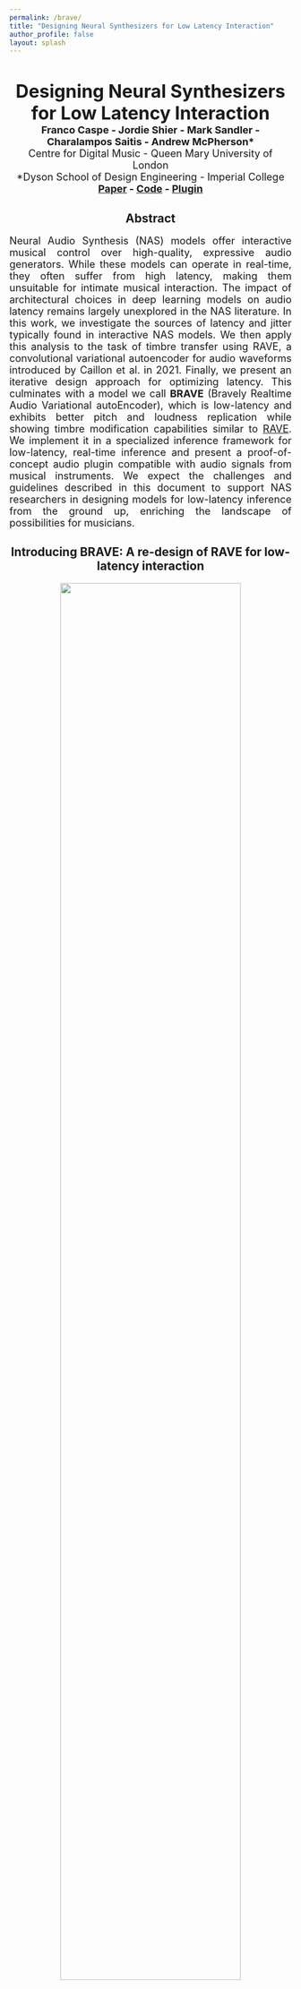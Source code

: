 ```yaml
---
permalink: /brave/
title: "Designing Neural Synthesizers for Low Latency Interaction"
author_profile: false
layout: splash
---
```


&nbsp;

<div>
<center>
<font size="+3"><b>Designing Neural Synthesizers for Low Latency Interaction</b></font><br>
<font size="+1"><b>Franco Caspe - Jordie Shier - Mark Sandler - Charalampos Saitis - Andrew McPherson*</b></font><br>
<font size="4">Centre for Digital Music - Queen Mary University of London</font><br>
<font size="4">*Dyson School of Design Engineering - Imperial College</font><br>
<font size="+1"><b><a href="https://arxiv.org/abs/2503.11562" target="_blank">Paper</a> -
<a href="https://github.com/fcaspe/BRAVE" target="_blank">Code</a> - 
<a href="/BravePlugin" target="_blank">Plugin</a></b>
</font><br>

</center>
</div>
<div>
<center><h2>Abstract</h2></center>
<p align="justify">
<font size="4">
Neural Audio Synthesis (NAS) models offer interactive musical control over high-quality, expressive audio generators.
While these models can operate in real-time, they often suffer from high latency, making them unsuitable for intimate musical interaction. The impact of architectural choices in deep learning models on audio latency remains largely unexplored in the NAS literature.
In this work, we investigate the sources of latency and jitter typically found in interactive NAS models. We then apply this analysis to the task of timbre transfer using RAVE, a convolutional variational autoencoder for audio waveforms introduced by Caillon et al. in 2021. Finally, we present an iterative design approach for optimizing latency.
This culminates with a model we call <b>BRAVE</b> (Bravely Realtime Audio Variational autoEncoder), which is low-latency and exhibits better pitch and loudness replication while showing timbre modification capabilities similar to <a href="https://github.com/acids-ircam/RAVE/">RAVE</a>. We implement it in a specialized inference framework for low-latency, real-time inference and present a proof-of-concept audio plugin compatible with audio signals from musical instruments.
We expect the challenges and guidelines described in this document to support NAS researchers in designing models for low-latency inference from the ground up, enriching the landscape of possibilities for musicians.
</font>
</p>
</div>

<div>
<center>
<h2>Introducing BRAVE: A re-design of RAVE for low-latency interaction</h2>
</center>
</div>
<center>
<img src="../../assets/brave/img/architecture.png" style="width:80%;">
</center>
<font size="4">
BRAVE achieves adequate latency (< 10 ms) and jitter ( 3 ms) by addressing several sources of latency in the model, namely
buffering, representation, and cumulative delays (see the paper). 
This is achieved by removing RAVE’s noise generator and using a smaller encoder compression ratio, PQMF attenuation, and causal training.
The number of parameters is also reduced to improve its Real Time Factor. 
Numbers below the blocks denote the compression ratio of intermediate results.
</font>


<center>
<h2>Model Summary</h2>
</center>

| **Model**                   | **Hidden Sizes**       | **S: Strides**     | **D: Dilations**         | **PQMF Att. (dB)** | **Cr: C. Ratios** | **Rf: Rec. Field (ms)** | **# Parameters (M)** |
|-----------------------------|------------------------|--------------------|--------------------------|--------------------|-------------------|-------------------------|-----------------------|
| RAVE v1 *(non causal)*      | [64, 128, 256, 512]   | [4, 4, 4, 2]       | [1, 3, 5]                | 100                | 2048              | 1047                   | 17.6                 |
| `c2048_r10`                 | [64, 128, 256, 512]   | [4, 4, 4, 2]       | [1, 3, 5]                | 100                | 2048              | 1047                   | 17.5                 |
| `c1024_r10`                 | [64, 128, 256, 512]   | [4, 4, 2, 2]       | [3, 9, 27]               | 100                | 1024              | 1070                   | 16.9                 |
| `c512_r10`                  | [64, 128, 256, 512]   | [4, 2, 2, 2]       | [3, 9, 18, 36]           | 100                | 512               | 960                    | 18.4                 |
| `c256_r10`                  | [64, 128, 256, 512]   | [2, 2, 2, 2]       | [3, 9, 27, 36]           | 100                | 256               | 973                    | 16.2                 |
| `c128_r10`                  | [64, 128, 256, 512]   | [2, 2, 2, 1]       | [3, 9, 27, 45, 63]       | 100                | 128               | 955                    | 17.3                 |
| `c128_r10_p70`              | [64, 128, 256, 512]   | [2, 2, 2, 1]       | [3, 9, 27, 45, 63]       | 70                 | 128               | 947                    | 17.3                 |
| `c128_r10_p40`              | [64, 128, 256, 512]   | [2, 2, 2, 1]       | [3, 9, 27, 45, 63]       | 40                 | 128               | 941                    | 17.3                 |
| `c128_r05_p40`              | [64, 128, 256, 512]   | [2, 2, 2, 1]       | [3, 9, 27, 36]           | 40                 | 128               | 517                    | 15.2                 |
| BRAVE                       | [32, 64, 128, 256]    | [2, 2, 2, 1]       | [3, 9, 27, 36]           | 40                 | 128               | 517                    | 4.9                  |

<font size="4">
Models implemented in the paper. All models have a latent vector size of 128. All of them are causal and do not have a noise generator, with the exception of RAVE. The receptive field assumes a sample rate of 44.1 kHz.
</font>

<div>
<center>
<h2>Audio Examples</h2>
</center>
</div>

<html lang="en">
<head>
    <meta charset="UTF-8">
    <meta name="viewport" content="width=device-width, initial-scale=1.0">
    <title>Filosax Models with Audio Files</title>
    <style>
        table {
            border-collapse: collapse;
            width: 100%;
            margin: 20px 0; /* Space between tables */
        }
        th, td {
            /*border: 1px solid black;*/
            padding: 8px;
            text-align: center;
        }
        th {
            background-color: #f2f2f2;
        }
        audio {
            width: 140px;
        }
    </style>
</head>

Here we present audio examples showing the synthesis capabilities of the different models we trained for the paper.
We train two families of models on both <b>Drumset</b> and <b>Filosax</b> datasets, and perform forward passess over different test sets, not seen during training.

<body>
    <h3>Models trained on <b>Filosax</b> dataset.</h3>

Reconstructions with varying compression ratio.

<table>
    <thead>
        <tr>
            <th>Instrument</th>
            <th>Original</th>
            <th>RAVE</th>
            <th>c2048_r10</th>
            <th>c1024_r10</th>
            <th>c512_r10</th>
            <th>c256_r10</th>
            <th>c128_r10</th>
        </tr>
    </thead>
    <tbody>
        <tr>
            <td>Filosax</td>
            <td><audio controls><source src="../../assets/brave/audios/Sax_45.wav" type="audio/wav"></audio></td>
            <td><audio controls><source src="../../assets/brave/audios/noise_c2048_r10-filosax_filosax_Sax_45.wav" type="audio/wav"></audio></td>
            <td><audio controls><source src="../../assets/brave/audios/c2048_r10-filosax_filosax_Sax_45.wav" type="audio/wav"></audio></td>
            <td><audio controls><source src="../../assets/brave/audios/c1024_r10-filosax_filosax_Sax_45.wav" type="audio/wav"></audio></td>
            <td><audio controls><source src="../../assets/brave/audios/c512_r10-filosax_filosax_Sax_45.wav" type="audio/wav"></audio></td>
            <td><audio controls><source src="../../assets/brave/audios/c256_r10-filosax_filosax_Sax_45.wav" type="audio/wav"></audio></td>
            <td><audio controls><source src="../../assets/brave/audios/c128_r10-filosax_filosax_Sax_45.wav" type="audio/wav"></audio></td>
        </tr>
        <tr>
            <td>Svoice</td>
            <td><audio controls><source src="../../assets/brave/audios/pos_7.wav" type="audio/wav"></audio></td>
            <td><audio controls><source src="../../assets/brave/audios/noise_c2048_r10-filosax_svoice_pos_7.wav" type="audio/wav"></audio></td>
            <td><audio controls><source src="../../assets/brave/audios/c2048_r10-filosax_svoice_pos_7.wav" type="audio/wav"></audio></td>
            <td><audio controls><source src="../../assets/brave/audios/c1024_r10-filosax_svoice_pos_7.wav" type="audio/wav"></audio></td>
            <td><audio controls><source src="../../assets/brave/audios/c512_r10-filosax_svoice_pos_7.wav" type="audio/wav"></audio></td>
            <td><audio controls><source src="../../assets/brave/audios/c256_r10-filosax_svoice_pos_7.wav" type="audio/wav"></audio></td>
            <td><audio controls><source src="../../assets/brave/audios/c128_r10-filosax_svoice_pos_7.wav" type="audio/wav"></audio></td>
        </tr>
        <tr>
            <td>Viola</td>
            <td><audio controls><source src="../../assets/brave/audios/AuSep_3_va_24_Pirates.wav" type="audio/wav"></audio></td>
            <td><audio controls><source src="../../assets/brave/audios/noise_c2048_r10-filosax_viola_AuSep_3_va_24_Pirates.wav" type="audio/wav"></audio></td>
            <td><audio controls><source src="../../assets/brave/audios/c2048_r10-filosax_viola_AuSep_3_va_24_Pirates.wav" type="audio/wav"></audio></td>
            <td><audio controls><source src="../../assets/brave/audios/c1024_r10-filosax_viola_AuSep_3_va_24_Pirates.wav" type="audio/wav"></audio></td>
            <td><audio controls><source src="../../assets/brave/audios/c512_r10-filosax_viola_AuSep_3_va_24_Pirates.wav" type="audio/wav"></audio></td>
            <td><audio controls><source src="../../assets/brave/audios/c256_r10-filosax_viola_AuSep_3_va_24_Pirates.wav" type="audio/wav"></audio></td>
            <td><audio controls><source src="../../assets/brave/audios/c128_r10-filosax_viola_AuSep_3_va_24_Pirates.wav" type="audio/wav"></audio></td>
        </tr>
    </tbody>
</table>

Reconstructions with same compression ratio (128) and varying receptive field and PQMF attenuation.

<table>
    <thead>
        <tr>
            <th>Instrument</th>
            <th>Original</th>
            <th>RAVE</th>
            <th>c128_r10</th>
            <th>c128_r10_p70</th>
            <th>c128_r10_p40</th>
            <th>c128_r05_p40</th>
            <th>BRAVE</th>
        </tr>
    </thead>
    <tbody>
        <tr>
            <td>Filosax</td>
            <td><audio controls><source src="../../assets/brave/audios/Sax_45.wav" type="audio/wav"></audio></td>
            <td><audio controls><source src="../../assets/brave/audios/noise_c2048_r10-filosax_filosax_Sax_45.wav" type="audio/wav"></audio></td>
            <td><audio controls><source src="../../assets/brave/audios/c128_r10-filosax_filosax_Sax_45.wav" type="audio/wav"></audio></td>
            <td><audio controls><source src="../../assets/brave/audios/c128_r10_p70-filosax_filosax_Sax_45.wav" type="audio/wav"></audio></td>
            <td><audio controls><source src="../../assets/brave/audios/c128_r10_p40-filosax_filosax_Sax_45.wav" type="audio/wav"></audio></td>
            <td><audio controls><source src="../../assets/brave/audios/c128_r05_p40-filosax_filosax_Sax_45.wav" type="audio/wav"></audio></td>
            <td><audio controls><source src="../../assets/brave/audios/c128_r05_p40_light-filosax_filosax_Sax_45.wav" type="audio/wav"></audio></td>
        </tr>
        <tr>
            <td>Svoice</td>
            <td><audio controls><source src="../../assets/brave/audios/pos_7.wav" type="audio/wav"></audio></td>
            <td><audio controls><source src="../../assets/brave/audios/noise_c2048_r10-filosax_svoice_pos_7.wav" type="audio/wav"></audio></td>
            <td><audio controls><source src="../../assets/brave/audios/c128_r10-filosax_svoice_pos_7.wav" type="audio/wav"></audio></td>
            <td><audio controls><source src="../../assets/brave/audios/c128_r10_p70-filosax_svoice_pos_7.wav" type="audio/wav"></audio></td>
            <td><audio controls><source src="../../assets/brave/audios/c128_r10_p40-filosax_svoice_pos_7.wav" type="audio/wav"></audio></td>
            <td><audio controls><source src="../../assets/brave/audios/c128_r05_p40-filosax_svoice_pos_7.wav" type="audio/wav"></audio></td>
            <td><audio controls><source src="../../assets/brave/audios/c128_r05_p40_light-filosax_svoice_pos_7.wav" type="audio/wav"></audio></td>
        </tr>
        <tr>
            <td>Viola</td>
            <td><audio controls><source src="../../assets/brave/audios/AuSep_3_va_24_Pirates.wav" type="audio/wav"></audio></td>
            <td><audio controls><source src="../../assets/brave/audios/noise_c2048_r10-filosax_viola_AuSep_3_va_24_Pirates.wav" type="audio/wav"></audio></td>
            <td><audio controls><source src="../../assets/brave/audios/c128_r10-filosax_viola_AuSep_3_va_24_Pirates.wav" type="audio/wav"></audio></td>
            <td><audio controls><source src="../../assets/brave/audios/c128_r10_p70-filosax_viola_AuSep_3_va_24_Pirates.wav" type="audio/wav"></audio></td>
            <td><audio controls><source src="../../assets/brave/audios/c128_r10_p40-filosax_viola_AuSep_3_va_24_Pirates.wav" type="audio/wav"></audio></td>
            <td><audio controls><source src="../../assets/brave/audios/c128_r05_p40-filosax_viola_AuSep_3_va_24_Pirates.wav" type="audio/wav"></audio></td>
            <td><audio controls><source src="../../assets/brave/audios/c128_r05_p40_light-filosax_viola_AuSep_3_va_24_Pirates.wav" type="audio/wav"></audio></td>
        </tr>
    </tbody>
</table>
BRAVE is a lightweight version of <b>c128_r05_p40</b>, with only half of the hidden channels in both encoder and decoder.

</body>

<body>
    <h3>Models trained on <b>Drumset</b> dataset.</h3>

Reconstructions with varying compression ratio.

<table>
    <thead>
        <tr>
            <th>Instrument</th>
            <th>Original</th>
            <th>RAVE</th>
            <th>c2048_r10</th>
            <th>c1024_r10</th>
            <th>c512_r10</th>
            <th>c256_r10</th>
            <th>c128_r10</th>
        </tr>
    </thead>
    <tbody>
        <tr>
            <td>Drumset</td>
            <td><audio controls><source src="../../assets/brave/audios/3_soul-groove3_86_beat_4-4_1.wav" type="audio/wav"></audio></td>
            <td><audio controls><source src="../../assets/brave/audios/noise_c2048_r10-drumset_drumset_3_soul-groove3_86_beat_4-4_1.wav" type="audio/wav"></audio></td>
            <td><audio controls><source src="../../assets/brave/audios/c2048_r10-drumset_drumset_3_soul-groove3_86_beat_4-4_1.wav" type="audio/wav"></audio></td>
            <td><audio controls><source src="../../assets/brave/audios/c1024_r10-drumset_drumset_3_soul-groove3_86_beat_4-4_1.wav" type="audio/wav"></audio></td>
            <td><audio controls><source src="../../assets/brave/audios/c512_r10-drumset_drumset_3_soul-groove3_86_beat_4-4_1.wav" type="audio/wav"></audio></td>
            <td><audio controls><source src="../../assets/brave/audios/c256_r10-drumset_drumset_3_soul-groove3_86_beat_4-4_1.wav" type="audio/wav"></audio></td>
            <td><audio controls><source src="../../assets/brave/audios/c128_r10-drumset_drumset_3_soul-groove3_86_beat_4-4_1.wav" type="audio/wav"></audio></td>
        </tr>
        <tr>
            <td>Beatbox</td>
            <td><audio controls><source src="../../assets/brave/audios/P10_HHclosed_Personal.wav" type="audio/wav"></audio></td>
            <td><audio controls><source src="../../assets/brave/audios/noise_c2048_r10-drumset_beatbox_P10_HHclosed_Personal.wav" type="audio/wav"></audio></td>
            <td><audio controls><source src="../../assets/brave/audios/c2048_r10-drumset_beatbox_P10_HHclosed_Personal.wav" type="audio/wav"></audio></td>
            <td><audio controls><source src="../../assets/brave/audios/c1024_r10-drumset_beatbox_P10_HHclosed_Personal.wav" type="audio/wav"></audio></td>
            <td><audio controls><source src="../../assets/brave/audios/c512_r10-drumset_beatbox_P10_HHclosed_Personal.wav" type="audio/wav"></audio></td>
            <td><audio controls><source src="../../assets/brave/audios/c256_r10-drumset_beatbox_P10_HHclosed_Personal.wav" type="audio/wav"></audio></td>
            <td><audio controls><source src="../../assets/brave/audios/c128_r10-drumset_beatbox_P10_HHclosed_Personal.wav" type="audio/wav"></audio></td>
        </tr>
        <tr>
            <td>Candombe</td>
            <td><audio controls><source src="../../assets/brave/audios/csic.1995_ansina1_05.flac.wav" type="audio/wav"></audio></td>
            <td><audio controls><source src="../../assets/brave/audios/noise_c2048_r10-drumset_candombe_csic.1995_ansina1_05.flac.wav" type="audio/wav"></audio></td>
            <td><audio controls><source src="../../assets/brave/audios/c2048_r10-drumset_candombe_csic.1995_ansina1_05.flac.wav" type="audio/wav"></audio></td>
            <td><audio controls><source src="../../assets/brave/audios/c1024_r10-drumset_candombe_csic.1995_ansina1_05.flac.wav" type="audio/wav"></audio></td>
            <td><audio controls><source src="../../assets/brave/audios/c512_r10-drumset_candombe_csic.1995_ansina1_05.flac.wav" type="audio/wav"></audio></td>
            <td><audio controls><source src="../../assets/brave/audios/c256_r10-drumset_candombe_csic.1995_ansina1_05.flac.wav" type="audio/wav"></audio></td>
            <td><audio controls><source src="../../assets/brave/audios/c128_r10-drumset_candombe_csic.1995_ansina1_05.flac.wav" type="audio/wav"></audio></td>
        </tr>
    </tbody>
</table>

Reconstructions with same compression ratio (128) and varying receptive field and PQMF attenuation.

<table>
    <thead>
        <tr>
            <th>Instrument</th>
            <th>Original</th>
            <th>RAVE</th>
            <th>c128_r10</th>
            <th>c128_r10_p70</th>
            <th>c128_r10_p40</th>
            <th>c128_r05_p40</th>
            <th>BRAVE</th>
        </tr>
    </thead>
    <tbody>
        <tr>
            <td>Drumset</td>
            <td><audio controls><source src="../../assets/brave/audios/3_soul-groove3_86_beat_4-4_1.wav" type="audio/wav"></audio></td>
            <td><audio controls><source src="../../assets/brave/audios/noise_c2048_r10-drumset_drumset_3_soul-groove3_86_beat_4-4_1.wav" type="audio/wav"></audio></td>
            <td><audio controls><source src="../../assets/brave/audios/c128_r10-drumset_drumset_3_soul-groove3_86_beat_4-4_1.wav" type="audio/wav"></audio></td>
            <td><audio controls><source src="../../assets/brave/audios/c128_r10_p70-drumset_drumset_3_soul-groove3_86_beat_4-4_1.wav" type="audio/wav"></audio></td>
            <td><audio controls><source src="../../assets/brave/audios/c128_r10_p40-drumset_drumset_3_soul-groove3_86_beat_4-4_1.wav" type="audio/wav"></audio></td>
            <td><audio controls><source src="../../assets/brave/audios/c128_r05_p40-drumset_drumset_3_soul-groove3_86_beat_4-4_1.wav" type="audio/wav"></audio></td>
            <td><audio controls><source src="../../assets/brave/audios/c128_r05_p40_light-drumset_drumset_3_soul-groove3_86_beat_4-4_1.wav" type="audio/wav"></audio></td>
        </tr>
        <tr>
            <td>Beatbox</td>
            <td><audio controls><source src="../../assets/brave/audios/P10_HHclosed_Personal.wav" type="audio/wav"></audio></td>
            <td><audio controls><source src="../../assets/brave/audios/noise_c2048_r10-drumset_beatbox_P10_HHclosed_Personal.wav" type="audio/wav"></audio></td>
            <td><audio controls><source src="../../assets/brave/audios/c128_r10-drumset_beatbox_P10_HHclosed_Personal.wav" type="audio/wav"></audio></td>
            <td><audio controls><source src="../../assets/brave/audios/c128_r10_p70-drumset_beatbox_P10_HHclosed_Personal.wav" type="audio/wav"></audio></td>
            <td><audio controls><source src="../../assets/brave/audios/c128_r10_p40-drumset_beatbox_P10_HHclosed_Personal.wav" type="audio/wav"></audio></td>
            <td><audio controls><source src="../../assets/brave/audios/c128_r05_p40-drumset_beatbox_P10_HHclosed_Personal.wav" type="audio/wav"></audio></td>
            <td><audio controls><source src="../../assets/brave/audios/c128_r05_p40_light-drumset_beatbox_P10_HHclosed_Personal.wav" type="audio/wav"></audio></td>
        </tr>
        <tr>
            <td>Candombe</td>
            <td><audio controls><source src="../../assets/brave/audios/csic.1995_ansina1_05.flac.wav" type="audio/wav"></audio></td>
            <td><audio controls><source src="../../assets/brave/audios/noise_c2048_r10-drumset_candombe_csic.1995_ansina1_05.flac.wav" type="audio/wav"></audio></td>
            <td><audio controls><source src="../../assets/brave/audios/c128_r10-drumset_candombe_csic.1995_ansina1_05.flac.wav" type="audio/wav"></audio></td>
            <td><audio controls><source src="../../assets/brave/audios/c128_r10_p70-drumset_candombe_csic.1995_ansina1_05.flac.wav" type="audio/wav"></audio></td>
            <td><audio controls><source src="../../assets/brave/audios/c128_r10_p40-drumset_candombe_csic.1995_ansina1_05.flac.wav" type="audio/wav"></audio></td>
            <td><audio controls><source src="../../assets/brave/audios/c128_r05_p40-drumset_candombe_csic.1995_ansina1_05.flac.wav" type="audio/wav"></audio></td>
            <td><audio controls><source src="../../assets/brave/audios/c128_r05_p40_light-drumset_candombe_csic.1995_ansina1_05.flac.wav" type="audio/wav"></audio></td>
        </tr>
    </tbody>
</table>


<div>
<center>
<h2>Adversarial Training</h2>
</center>
</div>

We illustrate how adversarial training affects melody rendering, probably due to a relatively small dataset size. 
However, the models with small compression ratio, including BRAVE, do not seem to suffer this problem.<br>

We show reconstructions of the test set of the <b>Filosax</b> dataset, done by models trained for 1M steps, denoted <i>(mss only)</i>,
and then the same models trained for an additional 500M steps with adversarial (total of 1.5M steps), denoted <i>(adversarial)</i>.

<table>
    <thead>
        <tr>
            <th>Instrument</th>
            <th>Original</th>
            <th>RAVE</th>
            <th>c2048_r10</th>
            <th>c1024_r10</th>
            <th>c512_r10</th>
            <th>c256_r10</th>
            <th>c128_r10</th>
        </tr>
    </thead>
    <tbody>
        <tr>
            <td>Filosax (adversarial)</td>
            <td><audio controls><source src="../../assets/brave/audios/Sax_45.wav" type="audio/wav"></audio></td>
            <td><audio controls><source src="../../assets/brave/audios/noise_c2048_r10-filosax_filosax_Sax_45.wav" type="audio/wav"></audio></td>
            <td><audio controls><source src="../../assets/brave/audios/c2048_r10-filosax_filosax_Sax_45.wav" type="audio/wav"></audio></td>
            <td><audio controls><source src="../../assets/brave/audios/c1024_r10-filosax_filosax_Sax_45.wav" type="audio/wav"></audio></td>
            <td><audio controls><source src="../../assets/brave/audios/c512_r10-filosax_filosax_Sax_45.wav" type="audio/wav"></audio></td>
            <td><audio controls><source src="../../assets/brave/audios/c256_r10-filosax_filosax_Sax_45.wav" type="audio/wav"></audio></td>
            <td><audio controls><source src="../../assets/brave/audios/c128_r10-filosax_filosax_Sax_45.wav" type="audio/wav"></audio></td>
        </tr>
        <tr>
            <td>Filosax (mss only)</td>
            <td><audio controls><source src="../../assets/brave/audios/Sax_45.wav" type="audio/wav"></audio></td>
            <td><audio controls><source src="../../assets/brave/audios/mss/noise_c2048_r10-filosax_filosax_Sax_45.wav" type="audio/wav"></audio></td>
            <td><audio controls><source src="../../assets/brave/audios/mss/c2048_r10-filosax_filosax_Sax_45.wav" type="audio/wav"></audio></td>
            <td><audio controls><source src="../../assets/brave/audios/mss/c1024_r10-filosax_filosax_Sax_45.wav" type="audio/wav"></audio></td>
            <td><audio controls><source src="../../assets/brave/audios/mss/c512_r10-filosax_filosax_Sax_45.wav" type="audio/wav"></audio></td>
            <td><audio controls><source src="../../assets/brave/audios/mss/c256_r10-filosax_filosax_Sax_45.wav" type="audio/wav"></audio></td>
            <td><audio controls><source src="../../assets/brave/audios/mss/c128_r10-filosax_filosax_Sax_45.wav" type="audio/wav"></audio></td>
        </tr>
    </tbody>
</table>


<table>
    <thead>
        <tr>
            <th>Instrument</th>
            <th>c128_r10_p70</th>
            <th>c128_r10_p40</th>
            <th>c128_r05_p40</th>
            <th>BRAVE</th>
        </tr>
    </thead>
    <tbody>
        <tr>
            <td>Filosax (adversarial)</td>
            <td><audio controls><source src="../../assets/brave/audios/c128_r10_p70-filosax_filosax_Sax_45.wav" type="audio/wav"></audio></td>
            <td><audio controls><source src="../../assets/brave/audios/c128_r10_p40-filosax_filosax_Sax_45.wav" type="audio/wav"></audio></td>
            <td><audio controls><source src="../../assets/brave/audios/c128_r05_p40-filosax_filosax_Sax_45.wav" type="audio/wav"></audio></td>
            <td><audio controls><source src="../../assets/brave/audios/c128_r05_p40_light-filosax_filosax_Sax_45.wav" type="audio/wav"></audio></td>
        </tr>
        <tr>
            <td>Filosax (mss only)</td>
            <td><audio controls><source src="../../assets/brave/audios/mss/c128_r10_p70-filosax_filosax_Sax_45.wav" type="audio/wav"></audio></td>
            <td><audio controls><source src="../../assets/brave/audios/mss/c128_r10_p40-filosax_filosax_Sax_45.wav" type="audio/wav"></audio></td>
            <td><audio controls><source src="../../assets/brave/audios/mss/c128_r05_p40-filosax_filosax_Sax_45.wav" type="audio/wav"></audio></td>
            <td><audio controls><source src="../../assets/brave/audios/mss/c128_r05_p40_light-filosax_filosax_Sax_45.wav" type="audio/wav"></audio></td>
        </tr>
    </tbody>
</table>


</body>
</html>